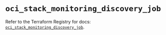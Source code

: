 # `oci_stack_monitoring_discovery_job`

Refer to the Terraform Registry for docs: [`oci_stack_monitoring_discovery_job`](https://registry.terraform.io/providers/hashicorp/oci/7.19.0/docs/resources/stack_monitoring_discovery_job).
